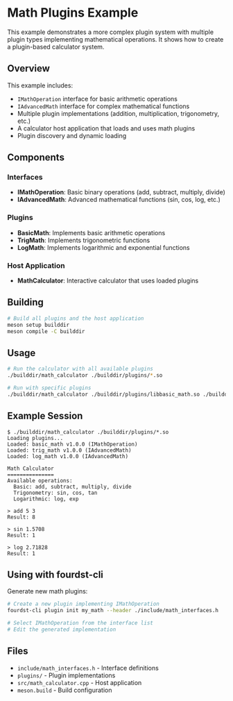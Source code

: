 # Math Plugins Example

This example demonstrates a more complex plugin system with multiple plugin types implementing mathematical operations. It shows how to create a plugin-based calculator system.

## Overview

This example includes:
- `IMathOperation` interface for basic arithmetic operations
- `IAdvancedMath` interface for complex mathematical functions
- Multiple plugin implementations (addition, multiplication, trigonometry, etc.)
- A calculator host application that loads and uses math plugins
- Plugin discovery and dynamic loading

## Components

### Interfaces
- **IMathOperation**: Basic binary operations (add, subtract, multiply, divide)
- **IAdvancedMath**: Advanced mathematical functions (sin, cos, log, etc.)

### Plugins
- **BasicMath**: Implements basic arithmetic operations
- **TrigMath**: Implements trigonometric functions
- **LogMath**: Implements logarithmic and exponential functions

### Host Application
- **MathCalculator**: Interactive calculator that uses loaded plugins

## Building

```bash
# Build all plugins and the host application
meson setup builddir
meson compile -C builddir
```

## Usage

```bash
# Run the calculator with all available plugins
./builddir/math_calculator ./builddir/plugins/*.so

# Run with specific plugins
./builddir/math_calculator ./builddir/plugins/libbasic_math.so ./builddir/plugins/libtrig_math.so
```

## Example Session

```
$ ./builddir/math_calculator ./builddir/plugins/*.so
Loading plugins...
Loaded: basic_math v1.0.0 (IMathOperation)
Loaded: trig_math v1.0.0 (IAdvancedMath) 
Loaded: log_math v1.0.0 (IAdvancedMath)

Math Calculator
===============
Available operations:
  Basic: add, subtract, multiply, divide
  Trigonometry: sin, cos, tan
  Logarithmic: log, exp

> add 5 3
Result: 8

> sin 1.5708
Result: 1

> log 2.71828
Result: 1
```

## Using with fourdst-cli

Generate new math plugins:

```bash
# Create a new plugin implementing IMathOperation
fourdst-cli plugin init my_math --header ./include/math_interfaces.h

# Select IMathOperation from the interface list
# Edit the generated implementation
```

## Files

- `include/math_interfaces.h` - Interface definitions
- `plugins/` - Plugin implementations
- `src/math_calculator.cpp` - Host application
- `meson.build` - Build configuration
